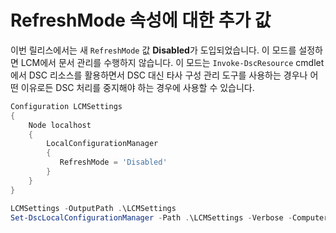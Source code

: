 # RefreshMode 속성에 대한 추가 값

이번 릴리스에서는 새 `RefreshMode` 값 **Disabled**가 도입되었습니다. 이 모드를 설정하면 LCM에서 문서 관리를 수행하지 않습니다. 이 모드는 `Invoke-DscResource` cmdlet에서 DSC 리소스를 활용하면서 DSC 대신 타사 구성 관리 도구를 사용하는 경우나 어떤 이유로든 DSC 처리를 중지해야 하는 경우에 사용할 수 있습니다.

```powershell
Configuration LCMSettings
{
    Node localhost
    {
        LocalConfigurationManager
        {
           RefreshMode = 'Disabled'
        }
    }
}

LCMSettings -OutputPath .\LCMSettings
Set-DscLocalConfigurationManager -Path .\LCMSettings -Verbose -ComputerName localhost
```
<!--HONumber=Mar16_HO2-->
